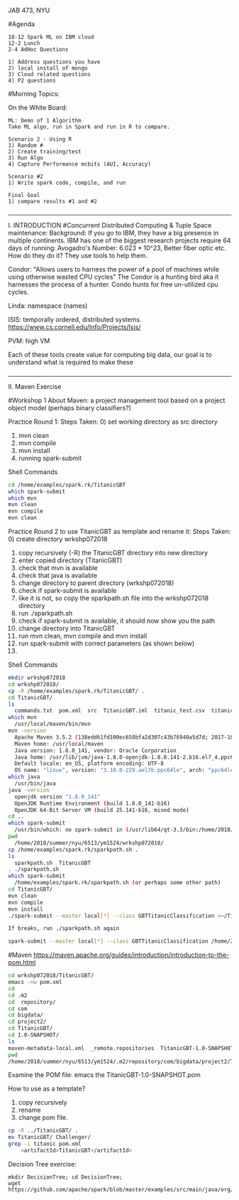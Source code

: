 JAB 473, NYU

#Agenda

```
10-12 Spark ML on IBM cloud
12-2 Lunch
2-4 AdHoc Questions

1) Address questions you have
2) local install of mongo
3) Cloud related questions
4) P2 questions
```
#Morning Topics:

On the White Board:

```
ML: Demo of 1 Algorithm
Take ML algo, run in Spark and run in R to compare. 

Scenario 2 - Using R
1) Random #
2) Create training/test
3) Run Algo
4) Capture Performance mcbits (AUI, Accuracy)

Scenario #2
1) Write spark code, compile, and run

Final Goal
1) compare results #1 and #2
```

###
---

I. INTRODUCTION
#Concurrent Distributed Computing & Tuple Space maintenance:
Background: If you go to IBM, they have a big presence in multiple continents. 
IBM has one of the biggest research projects require 64 days of running: 
Avogadro's Number: 6.023 * 10^23, Better fiber optic etc. 
How do they do it? They use tools to help them. 

Condor:
"Allows users to harness the power of a pool of machines while using otherwise wasted CPU cycles"
The Condor is a hunting bird aka it harnesses the process of a hunter. Condo hunts for free un-utilized cpu cycles. 

Linda: namespace (names)

ISIS: temporally ordered, distributed systems. 
https://www.cs.cornell.edu/Info/Projects/Isis/

PVM: high VM

Each of these tools create value for computing big data, our goal is to understand what is required to make these 


###
---

II. Maven Exercise

#Workshop 1 
About Maven: a project management tool based on a project object model (perhaps binary classifiers?)

Practice Round 1:
Steps Taken: 
0) set working directory as src directory 
1) mvn clean
2) mvn compile
3) mvn install
4) running spark-submit

Shell Commands
```sh
cd /home/examples/spark.rk/TitanicGBT
which spark-submit
which mvn
mvn clean
mvn compile
mvn clean
```

Practice Round 2 to use TitanicGBT as template and rename it:
Steps Taken:
0) create directory wrkshp072018
1) copy recursively (-R) the TitanicGBT directory into new directory
2) enter copied directory (TitanicGBT)
3) check that mvn is available
4) check that java is available
5) change directory to parent directory (wrkshp072018)
6) check if spark-submit is available
7) like it is not, so copy the sparkpath.sh file into the wrkshp072018 directory
8) run ./sparkpath.sh
9) check if spark-submit is available, it should now show you the path
10) change directory into TitanicGBT 
11) run mvn clean, mvn compile and mvn install
12) run spark-submit with correct parameters (as shown below)
13) 


Shell Commands
```sh
mkdir wrkshp072018
cd wrkshp072018/
cp -R /home/examples/spark.rk/TitanicGBT/ . 
cd TitanicGBT/
ls
  commands.txt  pom.xml  src  TitanicGBT.iml  titanic_test.csv  titanic_train.csv
which mvn
  /usr/local/maven/bin/mvn
mvn -version
  Apache Maven 3.5.2 (138edd61fd100ec658bfa2d307c43b76940a5d7d; 2017-10-18T03:58:13-04:00)
  Maven home: /usr/local/maven
  Java version: 1.8.0_141, vendor: Oracle Corporation
  Java home: /usr/lib/jvm/java-1.8.0-openjdk-1.8.0.141-2.b16.el7_4.ppc64le/jre
  Default locale: en_US, platform encoding: UTF-8
  OS name: "linux", version: "3.10.0-229.ael7b.ppc64le", arch: "ppc64le", family: "unix"
which java
  /usr/bin/java
java -version
  openjdk version "1.8.0_141"
  OpenJDK Runtime Environment (build 1.8.0_141-b16)
  OpenJDK 64-Bit Server VM (build 25.141-b16, mixed mode)
cd ..
which spark-submit
  /usr/bin/which: no spark-submit in (/usr/lib64/qt-3.3/bin:/home/2018/summer/nyu/6513/ym1524/perl5/bin:/usr/local/maven/bin:/usr/local/bin:/usr/bin:/usr/local/sbin:/usr/sbin:/home/2018/summer/nyu/6513/ym1524/.local/bin:/home/2018/summer/nyu/6513/ym1524/bin)
pwd
  /home/2018/summer/nyu/6513/ym1524/wrkshp072018/
cp /home/examples/spark.rk/sparkpath.sh .
ls
  sparkpath.sh  TitanicGBT
. ./sparkpath.sh
which spark-submit
  /home/examples/spark.rk/sparkpath.sh (or perhaps some other path)
cd TitanicGBT/
mvn clean
mvn compile
mvn install
./spark-submit --master local[*] --class GBTTitanicClassification <~/TitanicGBT-1.0-SNAPSHOT.jar replace with your own path, located in the first line of the install messages> 

If breaks, run ./sparkpath.sh again 

spark-submit --master local[*] --class GBTTitanicClassification /home/2018/summer/nyu/6513/ym1524/.m2/repository/com/bigdata/project2/TitanicGBT/1.0-SNAPSHOT/TitanicGBT-1.0-SNAPSHOT.jar
```

#Maven
https://maven.apache.org/guides/introduction/introduction-to-the-pom.html

```sh
cd wrkshp072018/TitanicGBT/
emacs -nw pom.xml
cd
cd .m2
cd  repository/
cd com
cd bigdata/
cd project2/
cd TitanicGBT/
cd 1.0-SNAPSHOT/
ls
maven-metadata-local.xml  _remote.repositories  TitanicGBT-1.0-SNAPSHOT.jar  TitanicGBT-1.0-SNAPSHOT.pom
pwd
/home/2018/summer/nyu/6513/ym1524/.m2/repository/com/bigdata/project2/TitanicGBT/1.0-SNAPSHOT
```

Examine the POM file: 
emacs the TitanicGBT-1.0-SNAPSHOT.pom

How to use as a template?
1) copy recursively
2) rename
3) change pom file. 


```sh
cp -R ../TitanicGBT/ .
mv TitanicGBT/ Challenger/
grep -i titanic pom.xml
    <artifactId>TitanicGBT</artifactId> 
```

Decision Tree exercise:
```
mkdir DecisionTree; cd DecisionTree;
wget https://github.com/apache/spark/blob/master/examples/src/main/java/org/apache/spark/examples/ml/JavaDecisionTreeClassificationExample.java
```


